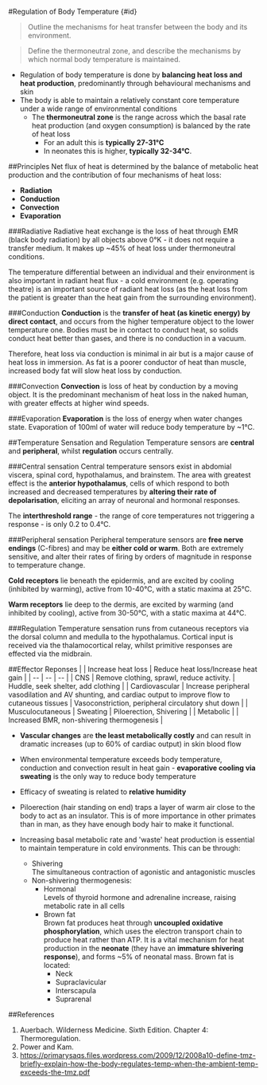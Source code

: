 #Regulation of Body Temperature {#id}
> Outline the mechanisms for heat transfer between the body and its environment.

<!--></!-->

> Define the thermoneutral zone, and describe the mechanisms by which normal body temperature is maintained.

* Regulation of body temperature is done by **balancing heat loss and heat production**, predominantly through behavioural mechanisms and skin
* The body is able to maintain a relatively constant core temperature under a wide range of environmental conditions
  * The **thermoneutral zone** is the range across which the basal rate heat production (and oxygen consumption) is balanced by the rate of heat loss
    * For an adult this is **typically 27-31°C**
    * In neonates this is higher, **typically 32-34°C**.

##Principles
Net flux of heat is determined by the balance of metabolic heat production and the contribution of four mechanisms of heat loss:
* **Radiation**
* **Conduction**
* **Convection**
* **Evaporation**

###Radiative
Radiative heat exchange is the loss of heat through EMR (black body radiation) by all objects above 0°K - it does not require a transfer medium. It makes up ~45% of heat loss under thermoneutral conditions.

The temperature differential between an individual and their environment is also important in radiant heat flux - a cold environment (e.g. operating theatre) is an important source of radiant heat loss (as the heat loss from the patient is greater than the heat gain from the surrounding environment).

###Conduction
**Conduction** is the **transfer of heat (as kinetic energy) by direct contact**, and occurs from the higher temperature object to the lower temperature one. Bodies must be in contact to conduct heat, so solids conduct heat better than gases, and there is no conduction in a vacuum.

Therefore, heat loss via conduction is minimal in air but is a major cause of heat loss in immersion. As fat is a poorer conductor of heat than muscle, increased body fat will slow heat loss by conduction.

###Convection
**Convection** is loss of heat by conduction by a moving object. It is the predominant mechanism of heat loss in the naked human, with greater effects at higher wind speeds.

###Evaporation
**Evaporation** is the loss of energy when water changes state. Evaporation of 100ml of water will reduce body temperature by ~1°C.

##Temperature Sensation and Regulation
Temperature sensors are **central** and **peripheral**, whilst **regulation** occurs centrally. 

###Central sensation
Central temperature sensors exist in abdomial viscera, spinal cord, hypothalamus, and brainstem. The area with greatest effect is the **anterior hypothalamus**, cells of which respond to both increased and decreased temperatures by **altering their rate of depolarisation**, eliciting an array of neuronal and hormonal responses.

The **interthreshold range** - the range of core temperatures not triggering a response - is only 0.2 to 0.4°C.

###Peripheral sensation
Peripheral temperature sensors are **free nerve endings** (C-fibres) and may be **either cold or warm**. Both are extremely sensitive, and alter their rates of firing by orders of magnitude in response to temperature change.

**Cold receptors** lie beneath the epidermis, and are excited by cooling (inhibited by warming), active from 10-40°C, with a static maxima at 25°C.

**Warm receptors** lie deep to the dermis, are excited by warming (and inhibited by cooling), active from 30-50°C, with a static maxima at 44°C.


###Regulation
Temperature sensation runs from cutaneous receptors via the dorsal column and medulla to the hypothalamus. Cortical input is received via the thalamocortical relay, whilst primitive responses are effected via the midbrain.

##Effector Reponses
|  | Increase heat loss | Reduce heat loss/Increase heat gain |
| -- | -- | -- |
| CNS | Remove clothing, sprawl, reduce activity. | Huddle, seek shelter, add clothing |
| Cardiovascular | Increase peripheral vasodilation and AV shunting, and cardiac output to improve flow to cutaneous tissues | Vasoconstriction, peripheral circulatory shut down |
| Musculocutaneous | Sweating | Piloerection, Shivering |
| Metabolic |  | Increased BMR, non-shivering thermogenesis |

* **Vascular changes** are **the least metabolically costly** and can result in dramatic increases (up to 60% of cardiac output) in skin blood flow
* When environmental temperature exceeds body temperature, conduction and convection result in heat gain - **evaporative cooling via sweating** is the only way to reduce body temperature
* Efficacy of sweating is related to **relative humidity**

* Piloerection (hair standing on end) traps a layer of warm air close to the body to act as an insulator. This is of more importance in other primates than in man, as they have enough body hair to make it functional. 


* Increasing basal metabolic rate and 'waste' heat production is essential to maintain temperature in cold environments. This can be through:
  * Shivering  
    The simultaneous contraction of agonistic and antagonistic muscles
  * Non-shivering thermogenesis:
    * Hormonal  
    Levels of thyroid hormone and adrenaline increase, raising metabolic rate in all cells
    * Brown fat  
    Brown fat produces heat through **uncoupled oxidative phosphorylation**, which uses the electron transport chain to produce heat rather than ATP. It is a vital mechanism for heat production in the **neonate** (they have an **immature shivering response**), and forms ~5% of neonatal mass. Brown fat is located:
      * Neck
      * Supraclavicular
      * Interscapula
      * Suprarenal


##References
1. Auerbach. Wilderness Medicine. Sixth Edition. Chapter 4: Thermoregulation.
2. Power and Kam.
3. https://primarysaqs.files.wordpress.com/2009/12/2008a10-define-tmz-briefly-explain-how-the-body-regulates-temp-when-the-ambient-temp-exceeds-the-tmz.pdf